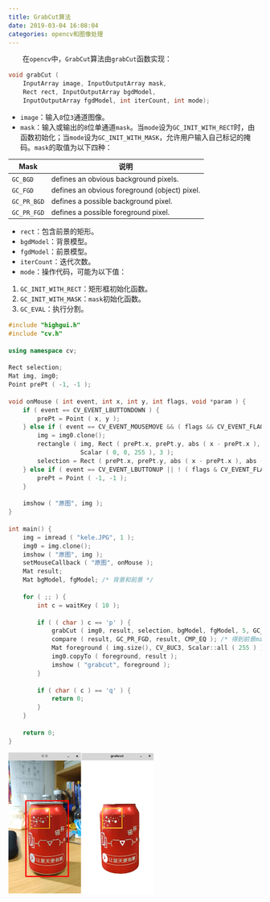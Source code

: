 ```yaml
---
title: GrabCut算法
date: 2019-03-04 16:08:04
categories: opencv和图像处理
---
```

&emsp;&emsp;在`opencv`中，`GrabCut`算法由`grabCut`函数实现：

``` cpp
void grabCut (
    InputArray image, InputOutputArray mask,
    Rect rect, InputOutputArray bgdModel,
    InputOutputArray fgdModel, int iterCount, int mode);
```

- `image`：输入`8`位`3`通道图像。
- `mask`：输入或输出的`8`位单通道`mask`。当`mode`设为`GC_INIT_WITH_RECT`时，由函数初始化；当`mode`设为`GC_INIT_WITH_MASK`，允许用户输入自己标记的掩码。`mask`的取值为以下四种：

Mask        | 说明
------------|-----
`GC_BGD`    | defines an obvious background pixels.
`GC_FGD`    | defines an obvious foreground (object) pixel.
`GC_PR_BGD` | defines a possible background pixel.
`GC_PR_FGD` | defines a possible foreground pixel.

- `rect`：包含前景的矩形。
- `bgdModel`：背景模型。
- `fgdModel`：前景模型。
- `iterCount`：迭代次数。
- `mode`：操作代码，可能为以下值：

1. `GC_INIT_WITH_RECT`：矩形框初始化函数。
2. `GC_INIT_WITH_MASK`：`mask`初始化函数。
3. `GC_EVAL`：执行分割。

``` cpp
#include "highgui.h"
#include "cv.h"
​
using namespace cv;
​
Rect selection;
Mat img, img0;
Point prePt ( -1, -1 );
​
void onMouse ( int event, int x, int y, int flags, void *param ) {
    if ( event == CV_EVENT_LBUTTONDOWN ) {
        prePt = Point ( x, y );
    } else if ( event == CV_EVENT_MOUSEMOVE && ( flags && CV_EVENT_FLAG_LBUTTON ) ) {
        img = img0.clone();
        rectangle ( img, Rect ( prePt.x, prePt.y, abs ( x - prePt.x ), abs ( y - prePt.y ) ), \
                    Scalar ( 0, 0, 255 ), 3 );
        selection = Rect ( prePt.x, prePt.y, abs ( x - prePt.x ), abs ( y - prePt.y ) );
    } else if ( event == CV_EVENT_LBUTTONUP || ! ( flags & CV_EVENT_FLAG_LBUTTON ) ) {
        prePt = Point ( -1, -1 );
    }
​
    imshow ( "原图", img );
}
​
int main() {
    img = imread ( "kele.JPG", 1 );
    img0 = img.clone();
    imshow ( "原图", img );
    setMouseCallback ( "原图", onMouse );
    Mat result;
    Mat bgModel, fgModel; /* 背景和前景 */
​
    for ( ;; ) {
        int c = waitKey ( 10 );
​
        if ( ( char ) c == 'p' ) {
            grabCut ( img0, result, selection, bgModel, fgModel, 5, GC_INIT_WITH_RECT );
            compare ( result, GC_PR_FGD, result, CMP_EQ ); /* 得到前景mask */
            Mat foreground ( img.size(), CV_8UC3, Scalar::all ( 255 ) );
            img0.copyTo ( foreground, result );
            imshow ( "grabcut", foreground );
        }
​
        if ( char ( c ) == 'q' ) {
            return 0;
        }
    }
​
    return 0;
}
```

<img src="./GrabCut算法/1.png" height="280" width="289">